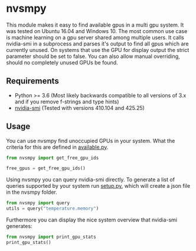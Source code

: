 # nvsmpy
This module makes it easy to find available gpus in a multi gpu system. It was tested on Ubuntu 16.04 and Windows 10. The most common use case is machine learning on a gpu server shared among multiple users. It calls nvidia-smi in a subprocess and parses it's output to find all gpus which are currently unused. On systems that use the GPU for display output the strict parameter should be set to false. You can also allow manual overriding, should no completely unused GPUs be found.

## Requirements
- Python >= 3.6 (Most likely backwards compatible to all versions of 3.x and if you remove f-strings and type hints)
- [nvidia-smi](https://developer.nvidia.com/nvidia-system-management-interface) (Tested with versions 410.104 and 425.25)

## Usage
You can use nvsmpy find unoccupied GPUs in your system. What the criteria for this are defined in [available.py](available.py).
```python
from nvsmpy import get_free_gpu_ids

free_gpus = get_free_gpu_ids()
```

Using nvsmpy you can query nvidia-smi directly. To generate a list of queries supported by your system run [setup.py](setup.py), which will create a json file in the nvsmpy folder.
```python
from nvsmpy import query
utils = query("temperature.memory")
```
Furthermore you can display the nice system overview that nvidia-smi generates:
```python
from nvsmpy import print_gpu_stats
print_gpu_stats()
```


